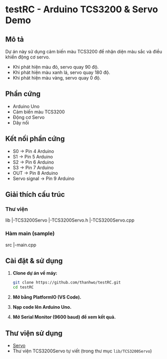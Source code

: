 # testRC - Arduino TCS3200 & Servo Demo

## Mô tả
Dự án này sử dụng cảm biến màu TCS3200 để nhận diện màu sắc và điều khiển động cơ servo.  
- Khi phát hiện màu đỏ, servo quay 90 độ.
- Khi phát hiện màu xanh lá, servo quay 180 độ.
- Khi phát hiện màu vàng, servo quay 0 độ.

## Phần cứng
- Arduino Uno
- Cảm biến màu TCS3200
- Động cơ Servo
- Dây nối

## Kết nối phần cứng
- S0 → Pin 4 Arduino
- S1 → Pin 5 Arduino
- S2 → Pin 6 Arduino
- S3 → Pin 7 Arduino
- OUT → Pin 8 Arduino
- Servo signal → Pin 9 Arduino

## Giải thích cấu trúc
### Thư viện
lib
|-TCS3200Servo
    |-TCS3200Servo.h
    |-TCS3200Servo.cpp
### Hàm main (sample)
src
|-main.cpp
## Cài đặt & sử dụng

1. **Clone dự án về máy:**
    ```sh
    git clone https://github.com/thanhwo/testRC.git
    cd testRC
    ```

2. **Mở bằng PlatformIO (VS Code).**

3. **Nạp code lên Arduino Uno.**

4. **Mở Serial Monitor (9600 baud) để xem kết quả.**

## Thư viện sử dụng
- [Servo](https://registry.platformio.org/libraries/arduino-libraries/Servo)
- Thư viện TCS3200Servo tự viết (trong thư mục `lib/TCS3200Servo`)
